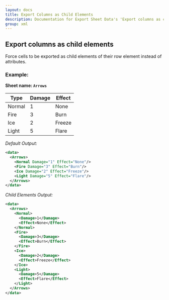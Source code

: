 ```yaml
---
layout: docs
title: Export Columns as Child Elements
description: Documentation for Export Sheet Data's 'Export columns as child elements' option.
group: xml
---
```


Export columns as child elements
--------------------------------

Force cells to be exported as child elements of their row element instead of attributes.

### Example: ###

**Sheet name: `Arrows`**

Type | Damage | Effect
---- | ------ | ------
Normal | 1 | None
Fire | 3 | Burn
Ice | 2 | Freeze
Light | 5 | Flare

*Default Output:*
```xml
<data>
  <Arrows>
    <Normal Damage="1" Effect="None"/>
    <Fire Damage="3" Effect="Burn"/>
    <Ice Damage="2" Effect="Freeze"/>
    <Light Damage="5" Effect="Flare"/>
  </Arrows>
</data>
```

*Child Elements Output:*
```xml
<data>
  <Arrows>
    <Normal>
      <Damage>1</Damage>
      <Effect>None</Effect>
    </Normal>
    <Fire>
      <Damage>3</Damage>
      <Effect>Burn</Effect>
    </Fire>
    <Ice>
      <Damage>2</Damage>
      <Effect>Freeze</Effect>
    </Ice>
    <Light>
      <Damage>5</Damage>
      <Effect>Flare</Effect>
    </Light>
  </Arrows>
</data>
```
